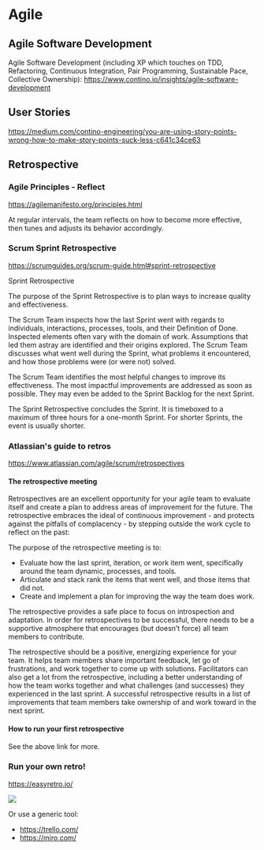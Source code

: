 # Agile

## Agile Software Development
Agile Software Development (including XP which touches on TDD, Refactoring, Continuous Integration, Pair Programming, Sustainable Pace, Collective Ownership): https://www.contino.io/insights/agile-software-development

## User Stories

https://medium.com/contino-engineering/you-are-using-story-points-wrong-how-to-make-story-points-suck-less-c641c34ce63

## Retrospective

### Agile Principles - Reflect

https://agilemanifesto.org/principles.html

At regular intervals, the team reflects on how
to become more effective, then tunes and adjusts
its behavior accordingly.

### Scrum Sprint Retrospective

https://scrumguides.org/scrum-guide.html#sprint-retrospective

Sprint Retrospective

The purpose of the Sprint Retrospective is to plan ways to increase quality and effectiveness.

The Scrum Team inspects how the last Sprint went with regards to individuals, interactions, processes, tools, and their Definition of Done. Inspected elements often vary with the domain of work. Assumptions that led them astray are identified and their origins explored. The Scrum Team discusses what went well during the Sprint, what problems it encountered, and how those problems were (or were not) solved.

The Scrum Team identifies the most helpful changes to improve its effectiveness. The most impactful improvements are addressed as soon as possible. They may even be added to the Sprint Backlog for the next Sprint.

The Sprint Retrospective concludes the Sprint. It is timeboxed to a maximum of three hours for a one-month Sprint. For shorter Sprints, the event is usually shorter.

### Atlassian's guide to retros

https://www.atlassian.com/agile/scrum/retrospectives

#### The retrospective meeting

Retrospectives are an excellent opportunity for your agile team to evaluate itself and create a plan to address areas of improvement for the future. The retrospective embraces the ideal of continuous improvement - and protects against the pitfalls of complacency - by stepping outside the work cycle to reflect on the past:

The purpose of the retrospective meeting is to:

- Evaluate how the last sprint, iteration, or work item went, specifically around the team dynamic, processes, and tools.
- Articulate and stack rank the items that went well, and those items that did not.
- Create and implement a plan for improving the way the team does work.

The retrospective provides a safe place to focus on introspection and adaptation. In order for retrospectives to be successful, there needs to be a supportive atmosphere that encourages (but doesn’t force) all team members to contribute.

The retrospective should be a positive, energizing experience for your team. It helps team members share important feedback, let go of frustrations, and work together to come up with solutions. Facilitators can also get a lot from the retrospective, including a better understanding of how the team works together and what challenges (and successes) they experienced in the last sprint. A successful retrospective results in a list of improvements that team members take ownership of and work toward in the next sprint.

#### How to run your first retrospective

See the above link for more.

### Run your own retro!

https://easyretro.io/

![](https://easyretro.io/_nuxt/img/board-example.c436564.webp)

Or use a generic tool:

- https://trello.com/
- https://miro.com/

